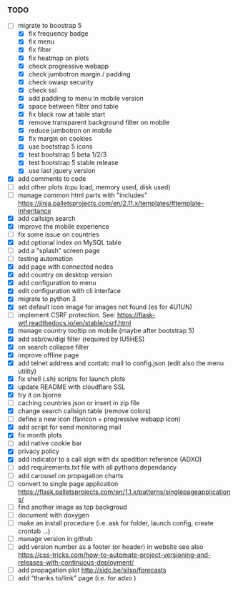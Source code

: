 
### TODO
- [ ] migrate to boostrap 5 
  - [x] fix frequency badge
  - [x] fix menu
  - [x] fix filter
  - [x] fix heatmap on plots
  - [x] check progressive webapp
  - [x] check jumbotron margin / padding
  - [x] check owasp security
  - [x] check ssl
  - [x] add padding to menu in mobile version
  - [x] space between filter and table
  - [x] fix black row at table start
  - [x] remove transparent background filter on mobile
  - [x] reduce jumbotron on mobile
  - [x] fix margin on cookies
  - [x] use bootstrap 5 icons
  - [x] test bootstrap 5 beta 1/2/3
  - [x] test bootstrap 5 stable release
  - [x] use last jquery version
- [x] add comments to code
- [ ] add other plots (cpu load, memory used, disk used)
- [ ] manage common html parts with "includes" https://jinja.palletsprojects.com/en/2.11.x/templates/#template-inheritance
- [x] add callsign search
- [x] improve the mobile experience
- [ ] fix some issue on countries
- [x] add optional index on MySQL table
- [ ] add a "splash" screen page
- [ ] testing automation
- [x] add page with connected nodes
- [x] add country on desktop version
- [x] add configuration to menu
- [x] edit configuration with cli interface
- [x] migrate to python 3  
- [x] set default icon image for images not found (es for 4U1UN)
- [ ] implement CSRF protection. See:   https://flask-wtf.readthedocs.io/en/stable/csrf.html
- [x] manage country tooltip on mobile (maybe after bootstrap 5)
- [x] add ssb/cw/digi filter (required by IU5HES) 
- [x] on search collapse filter
- [x] improve offline page
- [x] add telnet address and contatc mail to config.json (edit also the menu utility)
- [x] fix shell (.sh) scripts for launch plots
- [x] update README with cloudflare SSL
- [x] try it on bjorne
- [ ] caching countries json or insert in zip file
- [x] change search callsign table (remove colors)
- [ ] define a new icon (favicon + progressive webapp icon)
- [x] add script for send monitoring mail
- [x] fix month plots
- [ ] add native cookie bar
- [x] privacy policy
- [x] add indicator to a call sign  with dx spedition reference (ADXO)
- [ ] add requirements.txt file with all pythons dependancy
- [ ] add carousel on propagation charts
- [ ] convert to single page application https://flask.palletsprojects.com/en/1.1.x/patterns/singlepageapplications/
- [ ] find another image as top backgroud
- [ ] document with doxygen
- [ ] make an install procedure (i.e. ask for folder, launch config, create crontab ...)
- [ ] manage version in github
- [ ] add version number as a footer (or header) in website see also https://css-tricks.com/how-to-automate-project-versioning-and-releases-with-continuous-deployment/
- [ ] add propagation plot http://sidc.be/silso/forecasts
- [ ] add "thanks to/link" page (i.e. for adxo )
